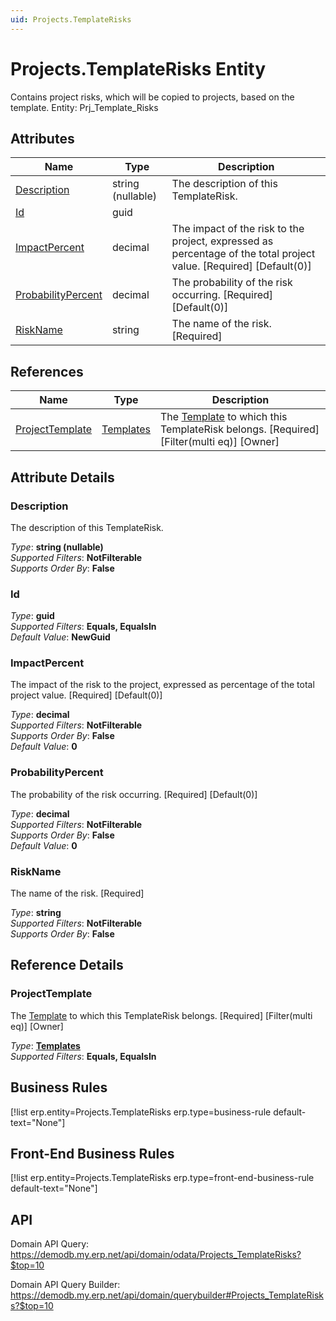 ```yaml
---
uid: Projects.TemplateRisks
---
```

# Projects.TemplateRisks Entity

Contains project risks, which will be copied to projects, based on the template. Entity: Prj_Template_Risks

## Attributes

| Name | Type | Description |
| ---- | ---- | --- |
| [Description](Projects.TemplateRisks.md#description) | string (nullable) | The description of this TemplateRisk. 
| [Id](Projects.TemplateRisks.md#id) | guid |  
| [ImpactPercent](Projects.TemplateRisks.md#impactpercent) | decimal | The impact of the risk to the project, expressed as percentage of the total project value. [Required] [Default(0)] 
| [ProbabilityPercent](Projects.TemplateRisks.md#probabilitypercent) | decimal | The probability of the risk occurring. [Required] [Default(0)] 
| [RiskName](Projects.TemplateRisks.md#riskname) | string | The name of the risk. [Required] 

## References

| Name | Type | Description |
| ---- | ---- | --- |
| [ProjectTemplate](Projects.TemplateRisks.md#projecttemplate) | [Templates](Projects.Templates.md) | The [Template](Projects.Templates.md) to which this TemplateRisk belongs. [Required] [Filter(multi eq)] [Owner] |


## Attribute Details

### Description

The description of this TemplateRisk.

_Type_: **string (nullable)**  
_Supported Filters_: **NotFilterable**  
_Supports Order By_: **False**  

### Id

_Type_: **guid**  
_Supported Filters_: **Equals, EqualsIn**  
_Default Value_: **NewGuid**  

### ImpactPercent

The impact of the risk to the project, expressed as percentage of the total project value. [Required] [Default(0)]

_Type_: **decimal**  
_Supported Filters_: **NotFilterable**  
_Supports Order By_: **False**  
_Default Value_: **0**  

### ProbabilityPercent

The probability of the risk occurring. [Required] [Default(0)]

_Type_: **decimal**  
_Supported Filters_: **NotFilterable**  
_Supports Order By_: **False**  
_Default Value_: **0**  

### RiskName

The name of the risk. [Required]

_Type_: **string**  
_Supported Filters_: **NotFilterable**  
_Supports Order By_: **False**  


## Reference Details

### ProjectTemplate

The [Template](Projects.Templates.md) to which this TemplateRisk belongs. [Required] [Filter(multi eq)] [Owner]

_Type_: **[Templates](Projects.Templates.md)**  
_Supported Filters_: **Equals, EqualsIn**  



## Business Rules

[!list erp.entity=Projects.TemplateRisks erp.type=business-rule default-text="None"]

## Front-End Business Rules

[!list erp.entity=Projects.TemplateRisks erp.type=front-end-business-rule default-text="None"]

## API

Domain API Query:
<https://demodb.my.erp.net/api/domain/odata/Projects_TemplateRisks?$top=10>

Domain API Query Builder:
<https://demodb.my.erp.net/api/domain/querybuilder#Projects_TemplateRisks?$top=10>

